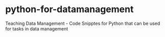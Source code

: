# python-for-datamanagement
Teaching Data Management - Code Snipptes for Python that can be used for tasks in data management
